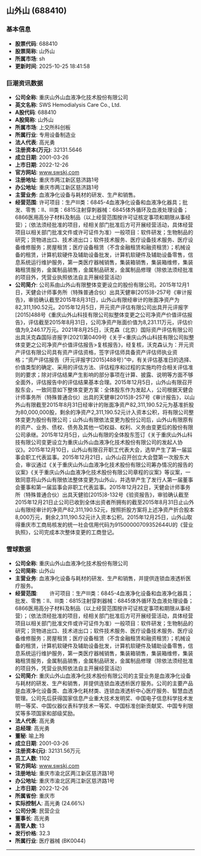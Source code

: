 ## 山外山 (688410)

### 基本信息

- **股票代码**: 688410
- **股票简称**: 山外山
- **所属市场**: sh
- **更新时间**: 2025-10-25 18:41:58

### 巨潮资讯数据

- **公司全称**: 重庆山外山血液净化技术股份有限公司
- **英文名称**: SWS Hemodialysis Care Co., Ltd.
- **A股代码**: 688410
- **A股简称**: 山外山
- **所属市场**: 上交所科创板
- **所属行业**: 专用设备制造业
- **法人代表**: 高光勇
- **注册资本(万元)**: 32131.5646
- **成立日期**: 2001-03-26
- **上市日期**: 2022-12-26
- **官方网站**: www.swskj.com
- **注册地址**: 重庆市两江新区慈济路1号
- **办公地址**: 重庆市两江新区慈济路1号
- **主营业务**: 血液净化设备与耗材的研发、生产和销售。
- **经营范围**: 许可项目：生产Ⅲ类：6845-4血液净化设备和血液净化器具；批发、零售：II、Ⅲ类：6815注射穿刺器械：6845体外循环及血液处理设备；6866医用高分子材料及制品（以上经营范围按许可证核定事项和期限从事经营）；（依法须经批准的项目，经相关部门批准后方可开展经营活动，具体经营项目以相关部门批准文件或许可证件为准）一般项目：软件研发；生物制品的研究；货物进出口、技术进出口；软件技术服务、医疗设备技术服务、医疗设备维修服务；房屋租赁；医疗设备租赁（不含金融租赁和融资租赁）；机械设备的租赁，计算机软硬件及辅助设备批发，计算机软硬件及辅助设备零售，信息系统运行维护服务，第一类医疗器械销售，集装箱销售，集装箱维修，集装箱租赁服务，金属制品销售，金属制品研发，金属制品修理（除依法须经批准的项目外，凭营业执照依法自主开展经营活动）
- **公司简介**: 公司系由山外山有限整体变更设立的股份有限公司。2015年12月1日，天健会计师事务所（特殊普通合伙）出具天健审[2015]8-257号《审计报告》，审验确认截至2015年8月31日，山外山有限经审计的账面净资产为82,311,190.52元。2015年12月5日，开元资产评估有限公司出具开元评报字[2015]488号《重庆山外山科技有限公司拟整体变更之公司净资产价值评估报告》，评估截至2015年8月31日，公司净资产账面价值为8,231.11万元，评估价值为9,246.17万元。2021年8月25日，沃克森（北京）国际资产评估有限公司出具沃克森国际咨报字(2021)第0409号《关于<重庆山外山科技有限公司拟整体变更之公司净资产价值评估报告>复核报告》，经复核，沃克森认为：开元资产评估有限公司具有资产评估资格，签字评估师具备资产评估师执业资格；“资产评估报告（开元评报字[2015]488号）”中，有关评估基准日的选择、价值类型的确定、采用的评估方法、评估程序和过程的实施均符合相关评估准则的要求；除对评估结果产生影响的部分事项在计算、披露、说明等方面不够全面外，评估报告中的评估结果基本合理。2015年12月5日，山外山有限召开股东会，一致同意如下整体变更方案：全体股东作为发起人，公司根据天健会计师事务所（特殊普通合伙）出具的天健审[2015]8-257号《审计报告》，以山外山有限截至2015年8月31日经审计的账面净资产82,311,190.52元为基准折股为80,000,000股，剩余的净资产2,311,190.52元计入资本公积，将有限公司整体变更为股份有限公司；山外山有限依法变更为股份公司后，山外山有限原有的资产、业务、债权、债务及其他一切权益、权利、义务由变更后的股份有限公司承继。2015年12月5日，山外山有限的全体股东签订《关于重庆山外山科技有限公司变更设立为重庆山外山血液净化技术股份有限公司的发起人协议》。2015年12月10日，山外山有限召开职工代表大会，选举产生了第一届监事会职工代表监事。2015年12月21日，山外山召开创立大会暨第一次股东大会，审议通过《关于重庆山外山血液净化技术股份有限公司筹办情况的报告的议案》《关于重庆山外山血液净化技术股份有限公司章程的议案》等议案，一致同意将山外山有限依法整体变更为山外山，并选举产生了发行人第一届董事会董事和第一届监事会非职工代表监事。2015年12月22日，天健会计师事务所（特殊普通合伙）出具天健验[2015]8-132号《验资报告》，审验确认截至2015年12月21日止公司已收到全体出资者所拥有的截至2015年8月31日止山外山有限经审计的净资产82,311,190.52元，按照折股方案将上述净资产折合股本8,000万元，剩余2,311,190.52元计入资本公积。2015年12月25日，山外山取得重庆市工商局核发的统一社会信用代码为91500000709352644U的《营业执照》，公司完成本次整体变更的工商登记。

### 雪球数据

- **公司全称**: 重庆山外山血液净化技术股份有限公司
- **公司简称**: 山外山
- **主营业务**: 血液净化设备与耗材的研发、生产和销售，并提供连锁血液透析医疗服务。
- **经营范围**: 　　许可项目：生产Ⅲ类：6845-4血液净化设备和血液净化器具；批发、零售：II、Ⅲ类：6815注射穿刺器械：6845体外循环及血液处理设备；6866医用高分子材料及制品（以上经营范围按许可证核定事项和期限从事经营）；（依法须经批准的项目，经相关部门批准后方可开展经营活动，具体经营项目以相关部门批准文件或许可证件为准）一般项目：软件研发；生物制品的研究；货物进出口、技术进出口；软件技术服务、医疗设备技术服务、医疗设备维修服务；房屋租赁；医疗设备租赁（不含金融租赁和融资租赁）；机械设备的租赁，计算机软硬件及辅助设备批发，计算机软硬件及辅助设备零售，信息系统运行维护服务，第一类医疗器械销售，集装箱销售，集装箱维修，集装箱租赁服务，金属制品销售，金属制品研发，金属制品修理（除依法须经批准的项目外，凭营业执照依法自主开展经营活动）
- **公司简介**: 重庆山外山血液净化技术股份有限公司的主营业务是血液净化设备与耗材的研发、生产和销售，并提供连锁血液透析医疗服务。公司的主要产品是血液净化设备类、血液净化耗材类、连锁血液透析中心医疗服务、智慧血透管理。公司先后获得国家信息产业重大技术发明奖、中国电子信息科学技术发明一等奖、中国仪器仪表科学技术一等奖、中国标准创新贡献奖、中国专利银奖等多项国家和部级奖励。
- **法人代表**: 高光勇
- **总经理**: 高光勇
- **董秘**: 喻上玲
- **成立日期**: 2001-03-26
- **注册资本(元)**: 32131.56万元
- **员工人数**: 1102
- **官方网站**: www.swskj.com
- **注册地址**: 重庆市渝北区两江新区慈济路1号
- **办公地址**: 重庆市渝北区两江新区慈济路1号
- **上市日期**: 2022-12-26
- **所属省份**: 重庆市
- **实际控制人**: 高光勇 (24.66%)
- **公司分类**: 民营企业
- **董事长**: 高光勇
- **高管人数**: 13
- **发行价格**: 32.3
- **所属行业**: 医疗器械 (BK0044)

---